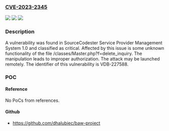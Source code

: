 ### [CVE-2023-2345](https://cve.mitre.org/cgi-bin/cvename.cgi?name=CVE-2023-2345)
![](https://img.shields.io/static/v1?label=Product&message=Service%20Provider%20Management%20System&color=blue)
![](https://img.shields.io/static/v1?label=Version&message=%3D%201.0%20&color=brighgreen)
![](https://img.shields.io/static/v1?label=Vulnerability&message=CWE-285%20Improper%20Authorization&color=brighgreen)

### Description

A vulnerability was found in SourceCodester Service Provider Management System 1.0 and classified as critical. Affected by this issue is some unknown functionality of the file /classes/Master.php?f=delete_inquiry. The manipulation leads to improper authorization. The attack may be launched remotely. The identifier of this vulnerability is VDB-227588.

### POC

#### Reference
No PoCs from references.

#### Github
- https://github.com/dhalubiec/baw-project


